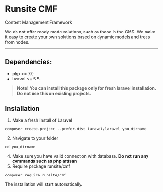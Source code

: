 # Runsite CMF
Content Management Framework

We do not offer ready-made solutions, such as those in the CMS. We make it easy to create your own solutions based on dynamic models and trees from nodes.

___

## Dependencies:
+ php >= 7.0
+ laravel >= 5.5

> **Note! You can install this package only for fresh laravel installation. Do not use this on existing projects.**

## Installation
1. Make a fresh install of Laravel
```
composer create-project --prefer-dist laravel/laravel you_dirname
```
2. Navigate to your folder
```
cd you_dirname
```
4. Make sure you have valid connection with database. **Do not run any commands such as php artisan**
3. Require package runsite/cmf
```
composer require runsite/cmf
```
The installation will start automatically.

